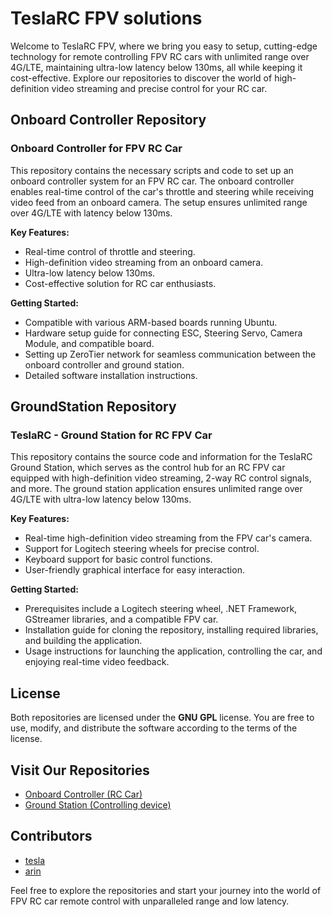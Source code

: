 # TeslaRC FPV solutions

Welcome to TeslaRC FPV, where we bring you easy to setup, cutting-edge technology for remote controlling FPV RC cars with unlimited range over 4G/LTE, maintaining ultra-low latency below 130ms, all while keeping it cost-effective. Explore our repositories to discover the world of high-definition video streaming and precise control for your RC car.

## Onboard Controller Repository

### Onboard Controller for FPV RC Car

This repository contains the necessary scripts and code to set up an onboard controller system for an FPV RC car. The onboard controller enables real-time control of the car's throttle and steering while receiving video feed from an onboard camera. The setup ensures unlimited range over 4G/LTE with latency below 130ms.

**Key Features:**
- Real-time control of throttle and steering.
- High-definition video streaming from an onboard camera.
- Ultra-low latency below 130ms.
- Cost-effective solution for RC car enthusiasts.

**Getting Started:**
- Compatible with various ARM-based boards running Ubuntu.
- Hardware setup guide for connecting ESC, Steering Servo, Camera Module, and compatible board.
- Setting up ZeroTier network for seamless communication between the onboard controller and ground station.
- Detailed software installation instructions.

## GroundStation Repository

### TeslaRC - Ground Station for RC FPV Car

This repository contains the source code and information for the TeslaRC Ground Station, which serves as the control hub for an RC FPV car equipped with high-definition video streaming, 2-way RC control signals, and more. The ground station application ensures unlimited range over 4G/LTE with ultra-low latency below 130ms.

**Key Features:**
- Real-time high-definition video streaming from the FPV car's camera.
- Support for Logitech steering wheels for precise control.
- Keyboard support for basic control functions.
- User-friendly graphical interface for easy interaction.

**Getting Started:**
- Prerequisites include a Logitech steering wheel, .NET Framework, GStreamer libraries, and a compatible FPV car.
- Installation guide for cloning the repository, installing required libraries, and building the application.
- Usage instructions for launching the application, controlling the car, and enjoying real-time video feedback.

## License

Both repositories are licensed under the **GNU GPL** license. You are free to use, modify, and distribute the software according to the terms of the license.

## Visit Our Repositories

- [Onboard Controller (RC Car)](https://github.com/teslarc/Onboard-Controller)
- [Ground Station (Controlling device)](https://github.com/teslarc/GroundStation)

## Contributors
- [tesla](https://github.com/tesla15)
- [arin](https://github.com/arin2115)

Feel free to explore the repositories and start your journey into the world of FPV RC car remote control with unparalleled range and low latency.
